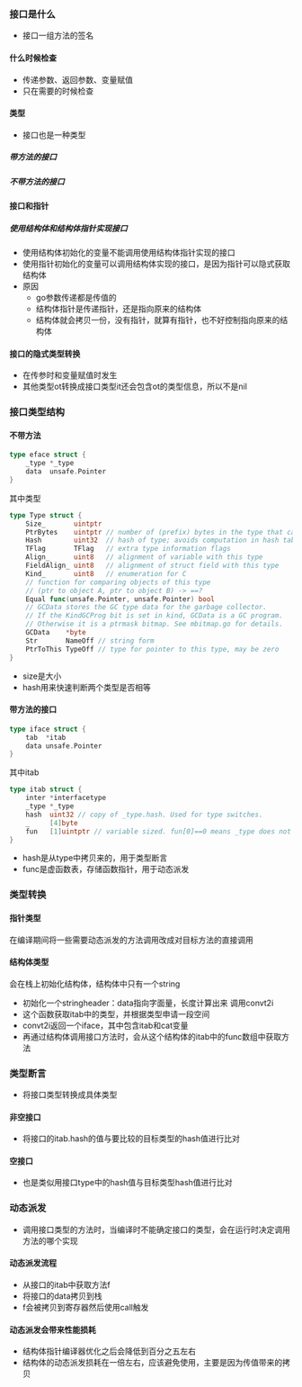 ### 接口是什么
- 接口一组方法的签名
#### 什么时候检查
- 传递参数、返回参数、变量赋值
- 只在需要的时候检查
#### 类型
- 接口也是一种类型
##### 带方法的接口
##### 不带方法的接口

#### 接口和指针
##### 使用结构体和结构体指针实现接口
- 使用结构体初始化的变量不能调用使用结构体指针实现的接口
- 使用指针初始化的变量可以调用结构体实现的接口，是因为指针可以隐式获取结构体
- 原因
	- go参数传递都是传值的
	- 结构体指针是传递指针，还是指向原来的结构体
	- 结构体就会拷贝一份，没有指针，就算有指针，也不好控制指向原来的结构体
#### 接口的隐式类型转换
- 在传参时和变量赋值时发生
- 其他类型ot转换成接口类型it还会包含ot的类型信息，所以不是nil

### 接口类型结构
#### 不带方法
```go
type eface struct {
	_type *_type
	data  unsafe.Pointer
}
```
其中类型
```go
type Type struct {
	Size_       uintptr
	PtrBytes    uintptr // number of (prefix) bytes in the type that can contain pointers
	Hash        uint32  // hash of type; avoids computation in hash tables
	TFlag       TFlag   // extra type information flags
	Align_      uint8   // alignment of variable with this type
	FieldAlign_ uint8   // alignment of struct field with this type
	Kind_       uint8   // enumeration for C
	// function for comparing objects of this type
	// (ptr to object A, ptr to object B) -> ==?
	Equal func(unsafe.Pointer, unsafe.Pointer) bool
	// GCData stores the GC type data for the garbage collector.
	// If the KindGCProg bit is set in kind, GCData is a GC program.
	// Otherwise it is a ptrmask bitmap. See mbitmap.go for details.
	GCData    *byte
	Str       NameOff // string form
	PtrToThis TypeOff // type for pointer to this type, may be zero
}
```
- size是大小
- hash用来快速判断两个类型是否相等
#### 带方法的接口
```go
type iface struct {
	tab  *itab
	data unsafe.Pointer
}
```
其中itab
```go
type itab struct {
	inter *interfacetype
	_type *_type
	hash  uint32 // copy of _type.hash. Used for type switches.
	_     [4]byte
	fun   [1]uintptr // variable sized. fun[0]==0 means _type does not implement inter.
}
```
- hash是从type中拷贝来的，用于类型断言
- func是虚函数表，存储函数指针，用于动态派发
### 类型转换
#### 指针类型
在编译期间将一些需要动态派发的方法调用改成对目标方法的直接调用
#### 结构体类型
会在栈上初始化结构体，结构体中只有一个string
- 初始化一个stringheader：data指向字面量，长度计算出来
调用convt2i
- 这个函数获取itab中的类型，并根据类型申请一段空间
- convt2i返回一个iface，其中包含itab和cat变量
- 再通过结构体调用接口方法时，会从这个结构体的itab中的func数组中获取方法

### 类型断言
- 将接口类型转换成具体类型
#### 非空接口
- 将接口的itab.hash的值与要比较的目标类型的hash值进行比对
#### 空接口
- 也是类似用接口type中的hash值与目标类型hash值进行比对

### 动态派发
- 调用接口类型的方法时，当编译时不能确定接口的类型，会在运行时决定调用方法的哪个实现
#### 动态派发流程
- 从接口的itab中获取方法f
- 将接口的data拷贝到栈
- f会被拷贝到寄存器然后使用call触发
#### 动态派发会带来性能损耗
- 结构体指针编译器优化之后会降低到百分之五左右
- 结构体的动态派发损耗在一倍左右，应该避免使用，主要是因为传值带来的拷贝